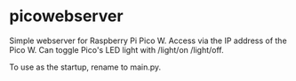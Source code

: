 # picowebserver

Simple webserver for Raspberry Pi Pico W. Access via the IP address of the Pico W. Can toggle Pico's LED light with /light/on /light/off. 

To use as the startup, rename to main.py.

